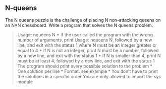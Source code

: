 ## N-queens

The N queens puzzle is the challenge of placing N non-attacking queens on an N×N chessboard. Write a program that solves the N queens problem.

> Usage: nqueens N
	* If the user called the program with the wrong number of arguments, print Usage: nqueens N, followed by a new line, and exit with the status 1
> where N must be an integer greater or equal to 4
	* If N is not an integer, print N must be a number, followed by a new line, and exit with the status 1
	* If N is smaller than 4, print N must be at least 4, followed by a new line, and exit with the status 1
> The program should print every possible solution to the problem
	* One solution per line
	* Format: see example
	* You don’t have to print the solutions in a specific order
> You are only allowed to import the sys module

